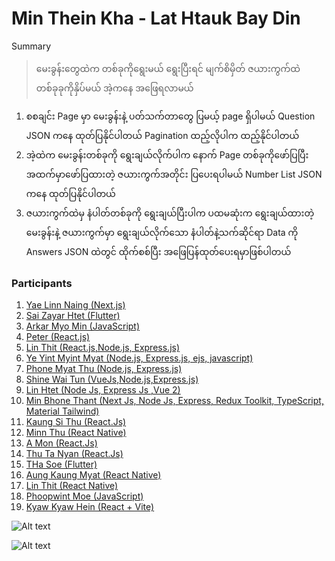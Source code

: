 # Min Thein Kha - Lat Htauk Bay Din

Summary
> မေးခွန်းတွေထဲက တစ်ခုကိုရွေးမယ်
ရွေးပြီးရင် မျက်စိမှိတ် ဇယားကွက်ထဲတစ်ခုခုကိုနှိပ်မယ်
အဲ့ကနေ အဖြေရလာမယ်

1. စစချင်း Page မှာ မေးခွန်းနဲ့ ပတ်သက်တာတွေ ပြမယ့် page ရှိပါမယ် Question JSON ကနေ ထုတ်ပြနိုင်ပါတယ် Pagination ထည့်လိုပါက ထည့်နိုင်ပါတယ်
2. အဲ့ထဲက မေးခွန်းတစ်ခုကို ရွေးချယ်လိုက်ပါက နောက် Page တစ်ခုကိုဖော်ပြပြီး အထက်မှာဖော်ပြထားတဲ့ ဇယားကွက်အတိုင်း ပြပေးရပါမယ် Number List JSON ကနေ ထုတ်ပြနိုင်ပါတယ် 
3. ဇယားကွက်ထဲမှ နံပါတ်တစ်ခုကို ရွေးချယ်ပြီးပါက ပထမဆုံးက ရွေးချယ်ထားတဲ့ မေးခွန်းနဲ့ ဇယားကွက်မှာ ရွေးချယ်လိုက်သော နံပါတ်နဲ့သက်ဆိုင်ရာ Data ကို Answers JSON ထဲတွင် ထိုက်စစ်ပြီး အဖြေပြန်ထုတ်ပေးရမှာဖြစ်ပါတယ်

### Participants
1. [Yae Linn Naing (Next.js)](https://github.com/San-Linn-Phyo/mintheinkha)
2. [Sai Zayar Htet (Flutter)](https://github.com/SaiZayarHtet7/lat_htauk_bay_din)
3. [Arkar Myo Min (JavaScript)](https://github.com/akmm-dev)
4. [Peter (React.js)](https://github.com/peterlianpi/mintheinkha-lathtaukbaydin)
5. [Lin Thit (React.js,Node.js, Express.js)](https://github.com/LinThit27/MinTheinKha-React-Node-Json.git)
6. [Ye Yint Myint Myat (Node.js, Express.js, ejs, javascript)](https://github.com/YeYint3424/MinTheinKha.git)
7. [Phone Myat Thu (Node.js, Express.js)](https://github.com/HponeMyatThu/HMTMinTheinKha)
8. [Shine Wai Tun (VueJs,Node.js,Express.js)](https://github.com/shinewwaihtun/BayDinApp.git)
9. [Lin Htet (Node Js, Express Js ,Vue 2)](https://github.com/LinnHtet29/lattaulkbaydin.git)
10. [Min Bhone Thant (Next Js, Node Js, Express, Redux Toolkit, TypeScript, Material Tailwind)](https://github.com/Antaraes/BayDinApp)
11. [Kaung Si Thu (React.Js)](https://github.com/kaungsithu202/bay-din)
12. [Minn Thu (React Native)](https://github.com/thukyaw11/baydin)
13. [A Mon (React.Js)](https://github.com/Amoz19/BayDinApp)
14. [Thu Ta Nyan (React.Js)](https://github.com/thutashein/MinTheinKha)
15. [THa Soe (Flutter)](https://github.com/THaSoe/baydin_project)
16. [Aung Kaung Myat (React Native)](https://github.com/aungkaungmyat9504/bay-din)
17. [Lin Thit (React Native)](https://github.com/LinThit27/MinThienKha_ReactNative)
18. [Phoopwint Moe (JavaScript)](https://github.com/Mozart-liv/MinTheinKha_LatHtaukBayDin)
19. [Kyaw Kyaw Hein (React + Vite)](https://github.com/KyawKyawHein/Baydin)

![Alt text](https://raw.githubusercontent.com/sannlynnhtun-coding/MinTheinKha-LatHtaukBayDin/main/MinTheinKha%20LatHtaukBayDin%20Flow.jpg)

![Alt text](https://raw.githubusercontent.com/sannlynnhtun-coding/MinTheinKha-LatHtaukBayDin/main/MinTheinKha%20LatHtaukBayDin%20Mind%20Map.PNG)
